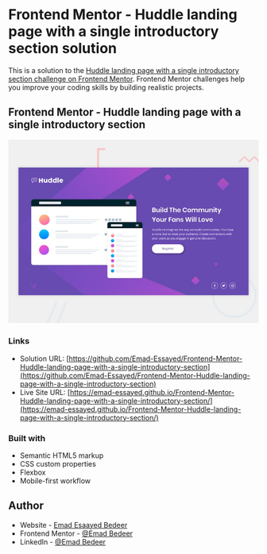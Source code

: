 # Frontend Mentor - Huddle landing page with a single introductory section solution

This is a solution to the [Huddle landing page with a single introductory section challenge on Frontend Mentor](https://www.frontendmentor.io/challenges/huddle-landing-page-with-a-single-introductory-section-B_2Wvxgi0). Frontend Mentor challenges help you improve your coding skills by building realistic projects.

## Frontend Mentor - Huddle landing page with a single introductory section

![Design preview for Huddle landing page with a single introductory section challenge](./design/desktop-preview.jpg)

### Links

- Solution URL: [https://github.com/Emad-Essayed/Frontend-Mentor-Huddle-landing-page-with-a-single-introductory-section](https://github.com/Emad-Essayed/Frontend-Mentor-Huddle-landing-page-with-a-single-introductory-section)
- Live Site URL: [https://emad-essayed.github.io/Frontend-Mentor-Huddle-landing-page-with-a-single-introductory-section/](https://emad-essayed.github.io/Frontend-Mentor-Huddle-landing-page-with-a-single-introductory-section/)

### Built with

- Semantic HTML5 markup
- CSS custom properties
- Flexbox
- Mobile-first workflow

## Author

- Website - [Emad Esaayed Bedeer](https://github.com/Emad-Essayed)
- Frontend Mentor - [@Emad Bedeer](https://www.frontendmentor.io/profile/Emad-Essayed)
- LinkedIn - [@Emad Bedeer](https://www.linkedin.com/in/emad-bedeer-4b1797106/)
